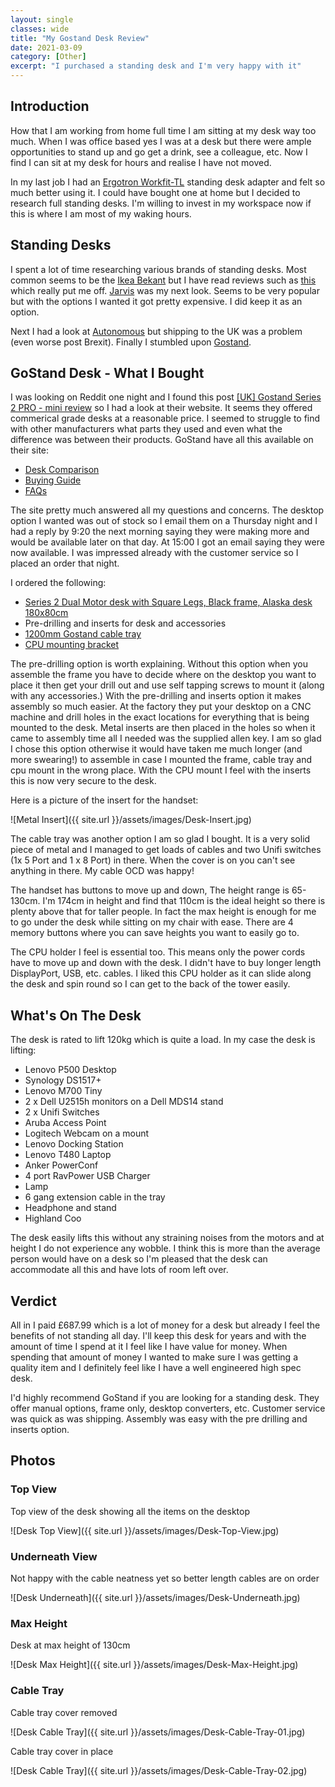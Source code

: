 ```yaml
---
layout: single
classes: wide
title: "My Gostand Desk Review"
date: 2021-03-09
category: [Other]
excerpt: "I purchased a standing desk and I'm very happy with it"
---
```

## Introduction

How that I am working from home full time I am sitting at my desk way too much. When I was office based yes I was at a desk but there were ample opportunities to stand up and go get a drink, see a colleague, etc. Now I find I can sit at my desk for hours and realise I have not moved.

In my last job I had an [Ergotron Workfit-TL](https://www.ergotron.com/en-gb/products/product-details/33-406#?color=black) standing desk adapter and felt so much better using it. I could have bought one at home but I decided to research full standing desks. I'm willing to invest in my workspace now if this is where I am most of my waking hours.

## Standing Desks

I spent a lot of time researching various brands of standing desks. Most common seems to be the [Ikea Bekant](https://www.ikea.com/gb/en/p/bekant-corner-desk-left-sit-stand-oak-veneer-black-s59061157/) but I have read reviews such as [this](https://www.workwhilewalking.com/ikea-bekant-standing-desk-workstation-reviews) which really put me off.  [Jarvis](https://www.fully.com/en-gb/jarvis-adjustable-height-desk-bamboo.html) was my next look. Seems to be very popular but with the options I wanted it got pretty expensive. I did keep it as an option.

Next I had a look at [Autonomous](https://www.autonomous.ai/standing-desks) but shipping to the UK was a problem (even worse post Brexit).  Finally I stumbled upon [Gostand](https://www.gostand.co.uk/).

## GoStand Desk - What I Bought

I was looking on Reddit one night and I found this post [[UK] Gostand Series 2 PRO - mini review](https://www.reddit.com/r/StandingDesk/comments/gk5q17/uk_gostand_series_2_pro_mini_review/) so I had a look at their website. It seems they offered commerical grade desks at a reasonable price. I seemed to struggle to find with other manufacturers what parts they used and even what the difference was between their products. GoStand have all this available on their site:

- [Desk Comparison](https://www.gostand.co.uk/pages/desk-comparison)
- [Buying Guide](https://www.gostand.co.uk/pages/buying-guide)
- [FAQs](https://www.gostand.co.uk/pages/faqs)

The site pretty much answered all my questions and concerns. The desktop option I wanted was out of stock so I email them on a Thursday night and I had a reply by 9:20 the next morning saying they were making more and would be available later on that day. At 15:00 I got an email saying they were now available. I was impressed already with the customer service so I placed an order that night.

I ordered the following:

- [Series 2 Dual Motor desk with Square Legs, Black frame, Alaska desk 180x80cm](https://www.gostand.co.uk/collections/dual-motor-desks/products/series-2-dual-motor-sit-stand-desk-square-leg?variant=44339597715)
- Pre-drilling and inserts for desk and accessories
- [1200mm Gostand cable tray](https://www.gostand.co.uk/collections/cable-trays/products/gostand-cable-tray?variant=5426671288384)
- [CPU mounting bracket](https://www.gostand.co.uk/collections/cpu-mounting-barackets/products/series-1-cpu-mounting-bracket)

The pre-drilling option is worth explaining. Without this option when you assemble the frame you have to decide where on the desktop you want to place it then get your drill out and use self tapping screws to mount it (along with any accessories.) With the pre-drilling and inserts option it makes assembly so much easier. At the factory they put your desktop on a CNC machine and drill holes in the exact locations for everything that is being mounted to the desk. Metal inserts are then placed in the holes so when it came to assembly time all I needed was the supplied allen key. I am so glad I chose this option otherwise it would have taken me much longer (and more swearing!) to assemble in case I mounted the frame, cable tray and cpu mount in the wrong place. With the CPU mount I feel with the inserts this is now very secure to the desk.

Here is a picture of the insert for the handset:

![Metal Insert]({{ site.url }}/assets/images/Desk-Insert.jpg)

The cable tray was another option I am so glad I bought. It is a very solid piece of metal and I managed to get loads of cables and two Unifi switches (1x 5 Port and 1 x 8 Port) in there. When the cover is on you can't see anything in there. My cable OCD was happy!

The handset has buttons to move up and down, The height range is 65-130cm. I'm 174cm in height and find that 110cm is the ideal height so there is plenty above that for taller people. In fact the max height is enough for me to go under the desk while sitting on my chair with ease. There are 4 memory buttons where you can save heights you want to easily go to.

The CPU holder I feel is essential too. This means only the power cords have to move up and down with the desk. I didn't have to buy longer length DisplayPort, USB, etc. cables. I liked this CPU holder as it can slide along the desk and spin round so I can get to the back of the tower easily.

## What's On The Desk

The desk is rated to lift 120kg which is quite a load. In my case the desk is lifting:

- Lenovo P500 Desktop
- Synology DS1517+
- Lenovo M700 Tiny
- 2 x Dell U2515h monitors on a Dell MDS14 stand
- 2 x Unifi Switches
- Aruba Access Point
- Logitech Webcam on a mount
- Lenovo Docking Station
- Lenovo T480 Laptop
- Anker PowerConf
- 4 port RavPower USB Charger
- Lamp
- 6 gang extension cable in the tray
- Headphone and stand
- Highland Coo

The desk easily lifts this without any straining noises from the motors and at height I do not experience any wobble. I think this is more than the average person would have on a desk so I'm pleased that the desk can accommodate all this and have lots of room left over.

## Verdict

All in I paid £687.99 which is a lot of money for a desk but already I feel the benefits of not standing all day. I'll keep this desk for years and with the amount of time I spend at it I feel like I have value for money. When spending that amount of money I wanted to make sure I was getting a quality item and I definitely feel like I have a well engineered high spec desk.

I'd highly recommend GoStand if you are looking for a standing desk. They offer manual options, frame only, desktop converters, etc. Customer service was quick as was shipping. Assembly was easy with the pre drilling and inserts option.

## Photos

### Top View

Top view of the desk showing all the items on the desktop

![Desk Top View]({{ site.url }}/assets/images/Desk-Top-View.jpg)

### Underneath View

Not happy with the cable neatness yet so better length cables are on order

![Desk Underneath]({{ site.url }}/assets/images/Desk-Underneath.jpg)

### Max Height

Desk at max height of 130cm

![Desk Max Height]({{ site.url }}/assets/images/Desk-Max-Height.jpg)

### Cable Tray

Cable tray cover removed

![Desk Cable Tray]({{ site.url }}/assets/images/Desk-Cable-Tray-01.jpg)

Cable tray cover in place

![Desk Cable Tray]({{ site.url }}/assets/images/Desk-Cable-Tray-02.jpg)
